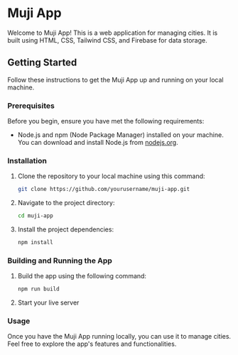 # Muji App

Welcome to Muji App! This is a web application for managing cities. It is built using HTML, CSS, Tailwind CSS, and Firebase for data storage.

## Getting Started

Follow these instructions to get the Muji App up and running on your local machine.

### Prerequisites

Before you begin, ensure you have met the following requirements:

- Node.js and npm (Node Package Manager) installed on your machine. You can download and install Node.js from [nodejs.org](https://nodejs.org/).

### Installation

1. Clone the repository to your local machine using this command:

   ```bash
   git clone https://github.com/yourusername/muji-app.git
2. Navigate to the project directory:
   ```bash
   cd muji-app
3. Install the project dependencies:
    ```bash
   npm install
### Building and Running the App
1. Build the app using the following command:
     ```bash
   npm run build
2. Start your live server

### Usage
Once you have the Muji App running locally, you can use it to manage cities. Feel free to explore the app's features and functionalities.
